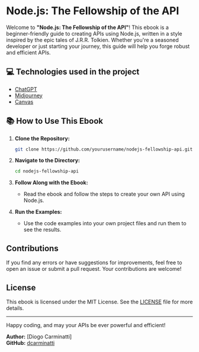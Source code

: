 # Node.js: The Fellowship of the API

Welcome to **"Node.js: The Fellowship of the API"**! This ebook is a beginner-friendly guide to creating APIs using Node.js, written in a style inspired by the epic tales of J.R.R. Tolkien. Whether you're a seasoned developer or just starting your journey, this guide will help you forge robust and efficient APIs.

## 💻 Technologies used in the project
- [ChatGPT](https://openai.com/chatgpt/)
- [Midjourney](https://www.midjourney.com/home)
- [Canvas](https://www.canva.com/)

## 📚 How to Use This Ebook

1. **Clone the Repository:**
   ```bash
   git clone https://github.com/yourusername/nodejs-fellowship-api.git
   ```

2. **Navigate to the Directory:**
   ```bash
   cd nodejs-fellowship-api
   ```

3. **Follow Along with the Ebook:**
   - Read the ebook and follow the steps to create your own API using Node.js.

4. **Run the Examples:**
   - Use the code examples into your own project files and run them to see the results.

## Contributions

If you find any errors or have suggestions for improvements, feel free to open an issue or submit a pull request. Your contributions are welcome!

## License

This ebook is licensed under the MIT License. See the [LICENSE](LICENSE) file for more details.

---

Happy coding, and may your APIs be ever powerful and efficient!

**Author:** [Diogo Carminatti]  
**GitHub:** [dcarminatti](https://github.com/dcarminatti)
